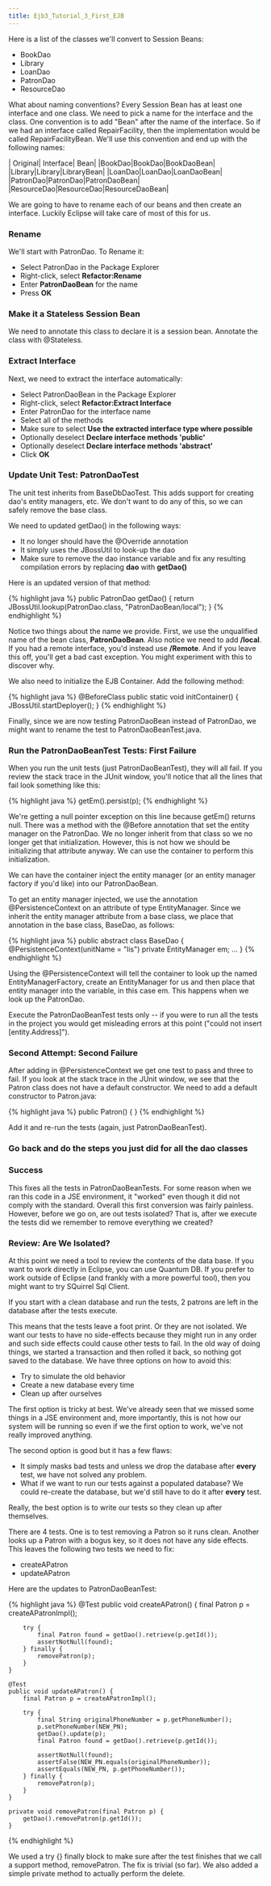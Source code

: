 ```yaml
---
title: Ejb3_Tutorial_3_First_EJB
---
```

Here is a list of the classes we'll convert to Session Beans:
* BookDao
* Library
* LoanDao
* PatronDao
* ResourceDao

What about naming conventions? Every Session Bean has at least one interface and one class. We need to pick a name for the interface and the class. One convention is to add "Bean" after the name of the interface. So if we had an interface called RepairFacility, then the implementation would be called RepairFacilityBean. We'll use this convention and end up with the following names:

| Original| Interface| Bean|
|BookDao|BookDao|BookDaoBean|
|Library|Library|LibraryBean|
|LoanDao|LoanDao|LoanDaoBean|
|PatronDao|PatronDao|PatronDaoBean|
|ResourceDao|ResourceDao|ResourceDaoBean|

We are going to have to rename each of our beans and then create an interface. Luckily Eclipse will take care of most of this for us.

### Rename

We'll start with PatronDao. To Rename it:
* Select PatronDao in the Package Explorer
* Right-click, select **Refactor:Rename**
* Enter **PatronDaoBean** for the name
* Press **OK**

### Make it a Stateless Session Bean

We need to annotate this class to declare it is a session bean. Annotate the class with @Stateless.

### Extract Interface

Next, we need to extract the interface automatically:
* Select PatronDaoBean in the Package Explorer
* Right-click, select **Refactor:Extract Interface**
* Enter PatronDao for the interface name
* Select all of the methods
* Make sure to select **Use the extracted interface type where possible**
* Optionally deselect **Declare interface methods 'public'**
* Optionally deselect **Declare interface methods 'abstract'**
* Click **OK**

### Update Unit Test: PatronDaoTest

The unit test inherits from BaseDbDaoTest. This adds support for creating dao's entity managers, etc. We don't want to do any of this, so we can safely remove the base class.

We need to updated getDao() in the following ways:
* It no longer should have the @Override annotation
* It simply uses the JBossUtil to look-up the dao
* Make sure to remove the dao instance variable and fix any resulting compilation errors by replacing **dao** with **getDao()**

Here is an updated version of that method:

{% highlight java %}
    public PatronDao getDao() {
        return JBossUtil.lookup(PatronDao.class, "PatronDaoBean/local");
    }
{% endhighlight %}

Notice two things about the name we provide. First, we use the unqualified name of the bean class, **PatronDaoBean**. Also notice we need to add **/local**. If you had a remote interface, you'd instead use **/Remote**. And if you leave this off, you'll get a bad cast exception. You might experiment with this to discover why.

We also need to initialize the EJB Container. Add the following method:

{% highlight java %}
    @BeforeClass
    public static void initContainer() {
        JBossUtil.startDeployer();
    }
{% endhighlight %}

Finally, since we are now testing PatronDaoBean instead of PatronDao, we might want to rename the test to PatronDaoBeanTest.java.

### Run the PatronDaoBeanTest Tests: First Failure

When you run the unit tests (just PatronDaoBeanTest), they will all fail. If you review the stack trace in the JUnit window, you'll notice that all the lines that fail look something like this:

{% highlight java %}
        getEm().persist(p);
{% endhighlight %}

We're getting a null pointer exception on this line because getEm() returns null. There was a method with the @Before annotation that set the entity manager on the PatronDao. We no longer inherit from that class so we no longer get that initialization. However, this is not how we should be initializing that attribute anyway. We can use the container to perform this initialization. 

We can have the container inject the entity manager (or an entity manager factory if you'd like) into our PatronDaoBean.

To get an entity manager injected, we use the annotation @PersistenceContext on an attribute of type EntityManager. Since we inherit the entity manager attribute from a base class, we place that annotation in the base class, BaseDao, as follows:

{% highlight java %}
public abstract class BaseDao {
    @PersistenceContext(unitName = "lis")
    private EntityManager em;
    ...
}
{% endhighlight %}

Using the @PersistenceContext will tell the container to look up the named EntityManagerFactory, create an EntityManager for us and then place that entity manager into the variable, in this case em. This happens when we look up the PatronDao.

Execute the PatronDaoBeanTest tests only -- if you were to run all the tests in the project you would get misleading errors at this point ("could not insert [entity.Address]").

### Second Attempt: Second Failure

After adding in @PersistenceContext we get one test to pass and three to fail. If you look at the stack trace in the JUnit window, we see that the Patron class does not have a default constructor. We need to add a default constructor to Patron.java:

{% highlight java %}
    public Patron() {
    }
{% endhighlight %}

Add it and re-run the tests (again, just PatronDaoBeanTest).

### Go back and do the steps you just did for all the dao classes



### Success
This fixes all the tests in PatronDaoBeanTests. For some reason when we ran this code in a JSE environment, it "worked" even though it did not comply with the standard. Overall this first conversion was fairly painless. However, before we go on, are out tests isolated? That is, after we execute the tests did we remember to remove everything we created?

### Review: Are We Isolated?

At this point we need a tool to review the contents of the data base. If you want to work directly in Eclipse, you can use Quantum DB. If you prefer to work outside of Eclipse (and frankly with a more powerful tool), then you might want to try SQuirrel Sql Client.

If you start with a clean database and run the tests, 2 patrons are left in the database after the tests execute.

This means that the tests leave a foot print. Or they are not isolated. We want our tests to have no side-effects because they might run in any order and such side effects could cause other tests to fail. In the old way of doing things, we started a transaction and then rolled it back, so nothing got saved to the database. We have three options on how to avoid this:

* Try to simulate the old behavior
* Create a new database every time
* Clean up after ourselves

The first option is tricky at best. We've already seen that we missed some things in a JSE environment and, more importantly, this is not how our system will be running so even if we the first option to work, we've not really improved anything.

The second option is good but it has a few flaws:
* It simply masks bad tests and unless we drop the database after **every** test, we have not solved any problem.
* What if we want to run our tests against a populated database? We could re-create the database, but we'd still have to do it after **every** test.

Really, the best option is to write our tests so they clean up after themselves.

There are 4 tests. One is to test removing a Patron so it runs clean. Another looks up a Patron with a bogus key, so it does not have any side effects. This leaves the following two tests we need to fix:
* createAPatron
* updateAPatron

Here are the updates to PatronDaoBeanTest:

{% highlight java %}
    @Test
    public void createAPatron() {
        final Patron p = createAPatronImpl();

        try {
            final Patron found = getDao().retrieve(p.getId());
            assertNotNull(found);
        } finally {
            removePatron(p);
        }
    }

    @Test
    public void updateAPatron() {
        final Patron p = createAPatronImpl();

        try {
            final String originalPhoneNumber = p.getPhoneNumber();
            p.setPhoneNumber(NEW_PN);
            getDao().update(p);
            final Patron found = getDao().retrieve(p.getId());

            assertNotNull(found);
            assertFalse(NEW_PN.equals(originalPhoneNumber));
            assertEquals(NEW_PN, p.getPhoneNumber());
        } finally {
            removePatron(p);
        }
    }

    private void removePatron(final Patron p) {
        getDao().removePatron(p.getId());
    }
{% endhighlight %}

We used a try {} finally block to make sure after the test finishes that we call a support method, removePatron. The fix is trivial (so far). We also added a simple private method to actually perform the delete.

